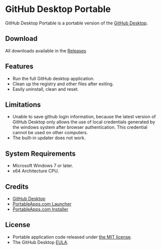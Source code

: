 # GitHub Desktop Portable
GitHub Desktop Portable is a portable version of the [GitHub Desktop](https://desktop.github.com/).

## Download
All downloads available in the [Releases](https://github.com/gek64/GitHubDesktopPortable/releases)

## Features
* Run the full GitHub desktop application.
* Clean up the registry and other files after exiting.
* Easily uninstall, clean and reset.

## Limitations
* Unable to save github login information, because the latest version of GitHub Desktop only allows the use of local credentials generated by the windows system after browser authentication. This credential cannot be used on other computers.
* The built-in updater does not work.

## System Requirements
* Microsoft Windows 7 or later.
* x64 Architecture CPU.

## Credits
* [GitHub Desktop](https://desktop.github.com/)
* [PortableApps.com Launcher](https://portableapps.com/apps/development/portableapps.com_launcher)
* [PortableApps.com Installer](https://portableapps.com/apps/development/portableapps.com_installer)

## License
* Portable application code released under [the MIT license](https://github.com/gek64/GitHubDesktopPortable/raw/main/LICENSE).
* The GitHub Desktop [EULA](https://desktop.github.com/eula/).
